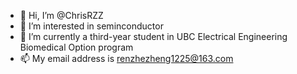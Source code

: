- 👋 Hi, I’m @ChrisRZZ
- 👀 I’m interested in seminconductor
- 🌱 I’m currently a third-year student in UBC Electrical Engineering Biomedical Option program
- 📫 My email address is renzhezheng1225@163.com

<!---
ChrisRZZ/ChrisRZZ is a ✨ special ✨ repository because its `README.md` (this file) appears on your GitHub profile.
You can click the Preview link to take a look at your changes.
--->
